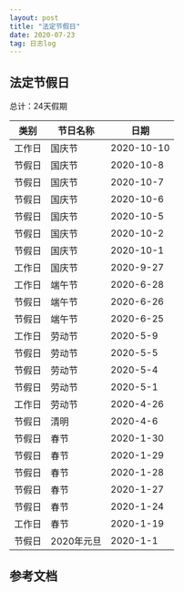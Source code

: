```yaml
---
layout: post
title: "法定节假日"
date: 2020-07-23
tag: 日志log
---
```








## 法定节假日

总计：24天假期



| 类别   | 节日名称   | 日期       |
| ------ | ---------- | ---------- |
| 工作日 | 国庆节     | 2020-10-10 |
| 节假日 | 国庆节     | 2020-10-8  |
| 节假日 | 国庆节     | 2020-10-7  |
| 节假日 | 国庆节     | 2020-10-6  |
| 节假日 | 国庆节     | 2020-10-5  |
| 节假日 | 国庆节     | 2020-10-2  |
| 节假日 | 国庆节     | 2020-10-1  |
| 工作日 | 国庆节     | 2020-9-27  |
| 工作日 | 端午节     | 2020-6-28  |
| 节假日 | 端午节     | 2020-6-26  |
| 节假日 | 端午节     | 2020-6-25  |
| 工作日 | 劳动节     | 2020-5-9   |
| 节假日 | 劳动节     | 2020-5-5   |
| 节假日 | 劳动节     | 2020-5-4   |
| 节假日 | 劳动节     | 2020-5-1   |
| 工作日 | 劳动节     | 2020-4-26  |
| 节假日 | 清明       | 2020-4-6   |
| 节假日 | 春节       | 2020-1-30  |
| 节假日 | 春节       | 2020-1-29  |
| 节假日 | 春节       | 2020-1-28  |
| 节假日 | 春节       | 2020-1-27  |
| 节假日 | 春节       | 2020-1-24  |
| 工作日 | 春节       | 2020-1-19  |
| 节假日 | 2020年元旦 | 2020-1-1   |



## 参考文档

 